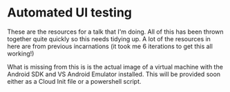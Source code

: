 # Automated UI testing

These are the resources for a talk that I'm doing. All of this has been thrown together quite quickly so this needs tidying up. A lot of the resources in here are from previous incarnations (it took me 6 iterations to get this all working!)

What is missing from this is is the actual image of a virtual machine with the Android SDK and VS Android Emulator installed. This will be provided soon either as a Cloud Init file or a powershell script.